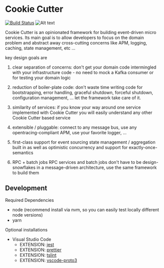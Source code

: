 # Cookie Cutter

[![Build Status](https://travis-ci.org/walmartlabs/cookie-cutter.svg?branch=master)](https://travis-ci.org/walmartlabs/cookie-cutter)
![Alt text](/docs/website/static/img/favicon.png?raw=true "Logo")

Cookie Cutter is an opinionated framework for building event-driven micro services. Its main goal is to allow developers to focus on the domain problem and abstract away cross-cutting concerns like APM, logging, caching, state management, etc ...

key design goals are

1. clear separation of concerns: don't get your domain code intermingled with your infrastructure code - no need to mock a Kafka consumer or for testing your domain logic

2. reduction of boiler-plate code: don't waste time writing code for bootstrapping, error handling, graceful shutdown, forceful shutdown, configuration management, ... let the framework take care of it.

3. similarity of services: if you know your way around one service implemented with Cookie Cutter you will easily understand any other Cookie Cutter based service

4. extensible / pluggable: connect to any message bus, use any opentracing-compliant APM, use your favorite logger, ...

5. first-class support for event sourcing state management / aggregation built in as well as optimistic concurrency and support for exactly-once-semantics

6. RPC + batch jobs RPC services and batch jobs don't have to be design-snowflakes in a message-driven architecture, use the same framework to build them

## Development

Required Dependencies

-   node (recommend install via nvm, so you can easily test locally different node versions)
-   yarn

Optional installations

-   Visual Studio Code
    -   EXTENSION: [jest](https://marketplace.visualstudio.com/items?itemName=Orta.vscode-jest)
    -   EXTENSION: [prettier](https://marketplace.visualstudio.com/items?itemName=esbenp.prettier-vscode)
    -   EXTENSION: [tslint](https://marketplace.visualstudio.com/items?itemName=ms-vscode.vscode-typescript-tslint-plugin)
    -   EXTENSION: [vscode-proto3](https://marketplace.visualstudio.com/items?itemName=zxh404.vscode-proto3)
